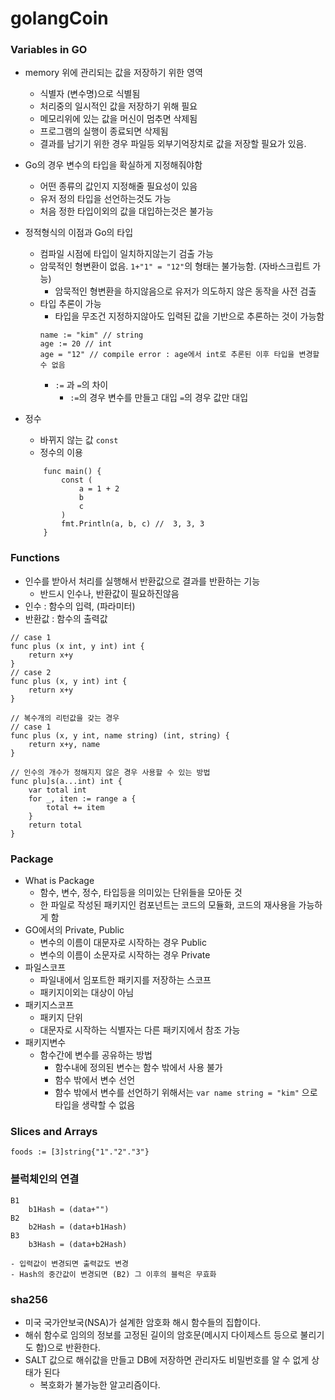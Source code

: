 # golangCoin

### Variables in GO

- memory 위에 관리되는 값을 저장하기 위한 영역 
    - 식별자 (변수명)으로 식별됨 
    - 처리중의 일시적인 값을 저장하기 위해 필요 
    - 메모리위에 있는 값을 머신이 멈추면 삭제됨 
    - 프로그램의 실행이 종료되면 삭제됨
    - 결과를 남기기 위한 경우 파일등 외부기억장치로 값을 저장할 필요가 있음. 
    
- Go의 경우 변수의 타입을 확실하게 지정해줘야함 
    - 어떤 종류의 값인지 지정해줄 필요성이 있음 
    - 유저 정의 타입을 선언하는것도 가능 
    - 처음 정한 타입이외의 값을 대입하는것은 불가능 

- 정적형식의 이점과 Go의 타입
    - 컴파일 시점에 타입이 일치하지않는기 검출 가능 
    - 암묵적인 형변환이 없음. ``` 1+"1" = "12" ```의 형태는 불가능함. (자바스크립트 가능)
        - 암묵적인 형변환을 하지않음으로 유저가 의도하지 않은 동작을 사전 검출 
    - 타입 추론이 가능 
        - 타입을 무조건 지정하지않아도 입력된 값을 기반으로 추론하는 것이 가능함
        ```
        name := "kim" // string
        age := 20 // int
        age = "12" // compile error : age에서 int로 추론된 이후 타입을 변경할 수 없음
        ```
        - ``` := ``` 과  ```=```의 차이 
            - ```:=```의 경우 변수를 만들고 대입 ```=```의 경우 값만 대입
        
- 정수 
    - 바뀌지 않는 값  ``` const ``` 
    - 정수의 이용
    ``` 
        func main() {
            const (
                a = 1 + 2
                b
                c
            )
            fmt.Println(a, b, c) //  3, 3, 3 
        }
    ``` 

### Functions 
- 인수를 받아서 처리를 실행해서 반환값으로 결과를 반환하는 기능 
    - 반드시 인수나, 반환값이 필요하진않음 
- 인수 : 함수의 입력, (파라미터)
- 반환값 : 함수의 출력값 
```
// case 1
func plus (x int, y int) int {
    return x+y
}
// case 2
func plus (x, y int) int {
    return x+y
}

// 복수개의 리턴값을 갖는 경우 
// case 1
func plus (x, y int, name string) (int, string) {
    return x+y, name
}

// 인수의 개수가 정해지지 않은 경우 사용할 수 있는 방법
func plu]s(a...int) int {
    var total int
    for _, iten := range a {
        total += item
    }
    return total
}
```

### Package
- What is Package 
    - 함수, 변수, 정수, 타입등을 의미있는 단위들을 모아둔 것
    - 한 파일로 작성된 패키지인 컴포넌트는 코드의 모듈화, 코드의 재사용을 가능하게 함 
- GO에서의 Private, Public
    - 변수의 이름이 대문자로 시작하는 경우 Public
    - 변수의 이름이 소문자로 시작하는 경우 Private
- 파일스코프 
    - 파일내에서 임포트한 패키지를 저장하는 스코프 
    - 패키지이외는 대상이 아님 
- 패키지스코프 
    - 패키지 단위 
    - 대문자로 시작하는 식별자는 다른 패키지에서 참조 가능
- 패키지변수 
    - 함수간에 변수를 공유하는 방법 
        - 함수내에 정의된 변수는 함수 밖에서 사용 불가 
        - 함수 밖에서 변수 선언 
        - 함수 밖에서 변수를 선언하기 위해서는 
            ``` var name string = "kim" ``` 으로 타입을 생략할 수 없음

### Slices and Arrays
```
foods := [3]string{"1"."2"."3"}
```

### 블럭체인의 연결
    B1
        b1Hash = (data+"")
    B2
        b2Hash = (data+b1Hash)
    B3
        b3Hash = (data+b2Hash)

    - 입력값이 변경되면 출력값도 변경 
    - Hash의 중간값이 변경되면 (B2) 그 이후의 블럭은 무효화
    
### sha256
- 미국 국가안보국(NSA)가 설계한 암호화 해시 함수들의 집합이다.
- 해쉬 함수로 임의의 정보를 고정된 길이의 암호문(메시지 다이제스트 등으로 불리기도 함)으로 반환한다.
- SALT 값으로 해쉬값을 만들고 DB에 저장하면 관리자도 비밀번호를 알 수 없게 상태가 된다 
    - 복호화가 불가능한 알고리즘이다. 
